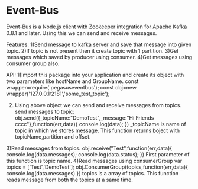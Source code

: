 # Event-Bus
Event-Bus is a Node.js client with Zookeeper integration for Apache Kafka 0.8.1 and later.
Using this we can send and receive messages.

Features:
1)Send message to kafka server and save that message into given topic.
2)If topic is not present then it create topic with 1 partition.
3)Get messages which saved by producer using consumer.
4)Get messages using consumer group also.

API:
1)Import this package into your application and create its object with two parameters like hostName and GroupName.
 const wrapper=require('pegasuseventbus');
 const obj=new wrapper('127.0.0.1:2181','some_test_topic');

2) Using above object we can send and receive messages from topics.
   send messages to topic:
   obj.send({_topicName:"DemoTest",_message:"Hi Friends cccc"},function(err,data){
       console.log(data);
   })
   _topicName is name of topic in which we stores message.
   This function returns boject with topicName,partition and offset.
   
 3)Read messages from topics.
   obj.receive("Test",function(err,data){
    console.log(data.messages);
    console.log(data.status);
})
 First parameter of this function is topic name.
 4)Read messages using consumerGroup
     var topics = ['Test','DemoTest'];
  obj.ConsumerGroup(topics,function(err,data){
     console.log(data.messages)
})
topics is a array of topics.
This function reads message from both the topics at a same time.
